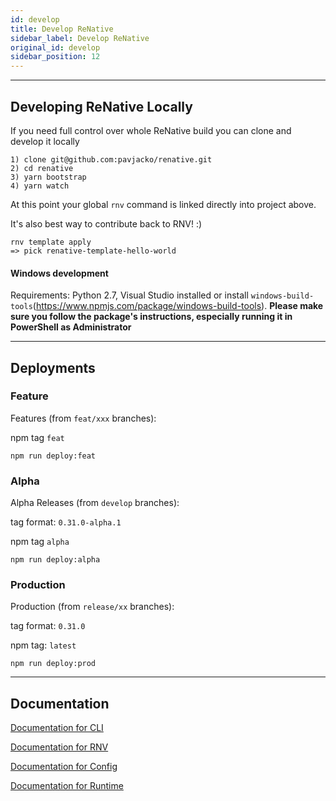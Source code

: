```yaml
---
id: develop
title: Develop ReNative
sidebar_label: Develop ReNative
original_id: develop
sidebar_position: 12
---
```


<!-- <img className="header-image" src="https://renative.org/img/ic_construction.png" width="50" height="50" /> -->

---
## Developing ReNative Locally

If you need full control over whole ReNative build you can clone and develop it locally

```
1) clone git@github.com:pavjacko/renative.git
2) cd renative
3) yarn bootstrap
4) yarn watch
```

At this point your global `rnv` command is linked directly into project above.

It's also best way to contribute back to RNV! :)

```
rnv template apply
=> pick renative-template-hello-world
```

#### Windows development

Requirements: Python 2.7, Visual Studio installed or install `windows-build-tools`(https://www.npmjs.com/package/windows-build-tools). **Please make sure you follow the package's instructions, especially running it in PowerShell as Administrator**

---
## Deployments

### Feature

Features (from `feat/xxx` branches):

npm tag `feat`

```
npm run deploy:feat
```

### Alpha

Alpha Releases (from `develop` branches):

tag format: `0.31.0-alpha.1`

npm tag `alpha`

```
npm run deploy:alpha
```

### Production

Production (from `release/xx` branches):

tag format: `0.31.0`

npm tag: `latest`

```
npm run deploy:prod
```

---
## Documentation

[Documentation for CLI](../api/cli-engine-core.md)

[Documentation for RNV](../api/renative.md)

[Documentation for Config](../api/json-config.md)

[Documentation for Runtime](../api/renative.md)
